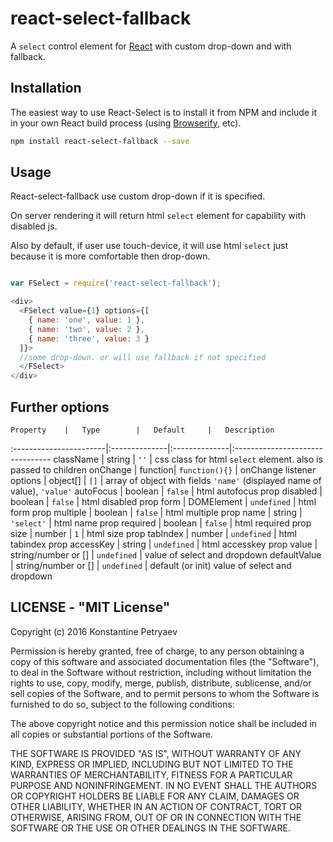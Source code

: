 react-select-fallback
============

A `select` control element for [React](http://facebook.github.io/react/index.html) with custom drop-down and with fallback.


## Installation

The easiest way to use React-Select is to install it from NPM and include it in your own React build process (using [Browserify](http://browserify.org), etc).

```sh
npm install react-select-fallback --save
```

## Usage

React-select-fallback use custom drop-down if it is specified.

On server rendering it will return html `select` element for capability with disabled js.

Also by default, if user use touch-device, it will use html `select` just because it is more comfortable then drop-down.
   
```javascript

var FSelect = require('react-select-fallback');

<div>
  <FSelect value={1} options={[
    { name: 'one', value: 1 },
    { name: 'two', value: 2 },
    { name: 'three', value: 3 }
  ]}>
  //some drop-down. or will use fallback if not specified
  </FSelect>
</div>

```

## Further options


	Property	|	Type		|	Default		|	Description
:-----------------------|:--------------|:--------------|:--------------------------------
className | string | `''` | css class for html `select` element. also is passed to children 
onChange  | function| `function(){}` | onChange listener
options   | object[] | `[]` | array of object with fields `'name'` (displayed name of value), `'value'`
autoFocus | boolean | `false` | html autofocus prop
disabled | boolean | `false` | html disabled prop
form | DOMElement | `undefined` | html form prop
multiple | boolean | `false` | html multiple prop
name | string | `'select'` | html name prop
required | boolean | `false` | html required prop
size | number | `1` | html size prop
tabIndex | number | `undefined` | html tabindex prop
accessKey | string | `undefined` | html accesskey prop
value | string/number or [] | `undefined` | value of select and dropdown
defaultValue | string/number or [] | `undefined` | default (or init) value of select and dropdown 


## LICENSE - "MIT License"

Copyright (c) 2016 Konstantine Petryaev

Permission is hereby granted, free of charge, to any person obtaining a copy
of this software and associated documentation files (the "Software"), to deal
in the Software without restriction, including without limitation the rights
to use, copy, modify, merge, publish, distribute, sublicense, and/or sell
copies of the Software, and to permit persons to whom the Software is
furnished to do so, subject to the following conditions:

The above copyright notice and this permission notice shall be included in all
copies or substantial portions of the Software.

THE SOFTWARE IS PROVIDED "AS IS", WITHOUT WARRANTY OF ANY KIND, EXPRESS OR
IMPLIED, INCLUDING BUT NOT LIMITED TO THE WARRANTIES OF MERCHANTABILITY,
FITNESS FOR A PARTICULAR PURPOSE AND NONINFRINGEMENT. IN NO EVENT SHALL THE
AUTHORS OR COPYRIGHT HOLDERS BE LIABLE FOR ANY CLAIM, DAMAGES OR OTHER
LIABILITY, WHETHER IN AN ACTION OF CONTRACT, TORT OR OTHERWISE, ARISING FROM,
OUT OF OR IN CONNECTION WITH THE SOFTWARE OR THE USE OR OTHER DEALINGS IN THE
SOFTWARE.